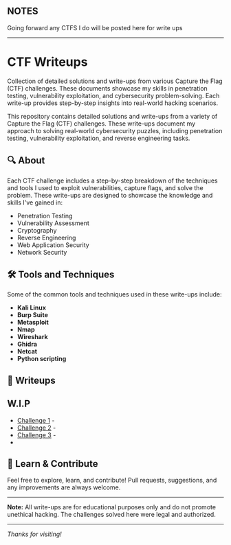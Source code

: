 ## NOTES

Going forward any CTFS I do will be posted here for write ups

---
# CTF Writeups

Collection of detailed solutions and write-ups from various Capture the Flag (CTF) challenges. These documents showcase my skills in penetration testing, vulnerability exploitation, and cybersecurity problem-solving. Each write-up provides step-by-step insights into real-world hacking scenarios.

This repository contains detailed solutions and write-ups from a variety of Capture the Flag (CTF) challenges. These write-ups document my approach to solving real-world cybersecurity puzzles, including penetration testing, vulnerability exploitation, and reverse engineering tasks.

## 🔍 About

Each CTF challenge includes a step-by-step breakdown of the techniques and tools I used to exploit vulnerabilities, capture flags, and solve the problem. These write-ups are designed to showcase the knowledge and skills I've gained in:

- Penetration Testing
- Vulnerability Assessment
- Cryptography
- Reverse Engineering
- Web Application Security
- Network Security

## 🛠️ Tools and Techniques

Some of the common tools and techniques used in these write-ups include:

- **Kali Linux**
- **Burp Suite**
- **Metasploit**
- **Nmap**
- **Wireshark**
- **Ghidra**
- **Netcat**
- **Python scripting**

## 📝 Writeups

## W.I.P
- [Challenge 1](link_to_writeup) - 
- [Challenge 2](link_to_writeup) - 
- [Challenge 3](link_to_writeup) -
- 
## 🔐 Learn & Contribute

Feel free to explore, learn, and contribute! Pull requests, suggestions, and any improvements are always welcome.

---

**Note:** All write-ups are for educational purposes only and do not promote unethical hacking. The challenges solved here were legal and authorized.

---

_Thanks for visiting!_
